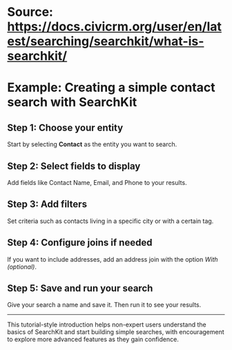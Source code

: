 # Source: https://docs.civicrm.org/user/en/latest/searching/searchkit/what-is-searchkit/

# Example: Creating a simple contact search with SearchKit

## Step 1: Choose your entity

Start by selecting **Contact** as the entity you want to search.

## Step 2: Select fields to display

Add fields like Contact Name, Email, and Phone to your results.

## Step 3: Add filters

Set criteria such as contacts living in a specific city or with a certain tag.

## Step 4: Configure joins if needed

If you want to include addresses, add an address join with the option *With (optional)*.

## Step 5: Save and run your search

Give your search a name and save it. Then run it to see your results.

---

This tutorial-style introduction helps non-expert users understand the basics of SearchKit and start building simple searches, with encouragement to explore more advanced features as they gain confidence.